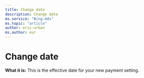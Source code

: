 ```yaml
---
title: Change date
description: Change date
ms.service: "Bing-Ads"
ms.topic: "article"
author: eric-urban
ms.author: eur
---
```


# Change date

**What it is:**  This is the effective date for your new payment setting.


